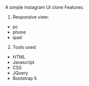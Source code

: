 A simple instagram UI clone
Features:
1. Responsive view:
  - pc
  - phone
  - ipad

2. Tools used:
  - HTML
  - Javascript
  - CSS
  - JQuery
  - Bootstrap 5
